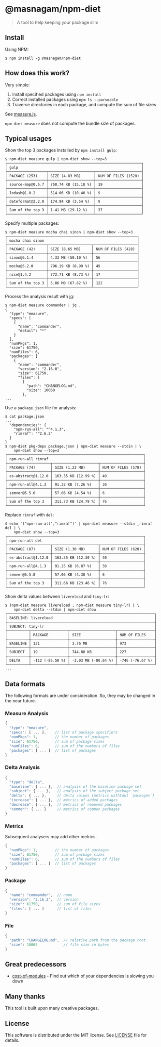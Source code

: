 # @masnagam/npm-diet

> A tool to help keeping your package slim

## Install

Using NPM:

```console
$ npm install -g @masnagam/npm-diet
```

## How does this work?

Very simple:

1. Install specified packages using `npm install`
2. Correct installed packages using `npm ls --parseable`
3. Traverse directories in each package, and compute the sum of file sizes

See [measure.js](./lib/measure.js).

`npm-diet measure` does not compute the bundle size of packages.

## Typical usages

Show the top 3 packages installed by `npm install gulp`:

```console
$ npm-diet measure gulp | npm-diet show --top=3
┌──────────────────────────────────────────────────────────────┐
│ gulp                                                         │
├──────────────────┬─────────────────────┬─────────────────────┤
│ PACKAGE (253)    │ SIZE (4.83 MB)      │ NUM OF FILES (1520) │
├──────────────────┼─────────────────────┼─────────────────────┤
│ source-map@0.5.7 │ 750.74 KB (15.18 %) │ 19                  │
├──────────────────┼─────────────────────┼─────────────────────┤
│ lodash@1.0.2     │ 514.06 KB (10.40 %) │ 9                   │
├──────────────────┼─────────────────────┼─────────────────────┤
│ dateformat@2.2.0 │ 174.94 KB (3.54 %)  │ 9                   │
├──────────────────┼─────────────────────┼─────────────────────┤
│ Sum of the top 3 │ 1.41 MB (29.12 %)   │ 37                  │
└──────────────────┴─────────────────────┴─────────────────────┘
```

Specify multiple packages:

```console
$ npm-diet measure mocha chai sinon | npm-diet show --top=3
┌────────────────────────────────────────────────────────────┐
│ mocha chai sinon                                           │
├──────────────────┬────────────────────┬────────────────────┤
│ PACKAGE (42)     │ SIZE (8.65 MB)     │ NUM OF FILES (428) │
├──────────────────┼────────────────────┼────────────────────┤
│ sinon@6.1.4      │ 4.33 MB (50.10 %)  │ 56                 │
├──────────────────┼────────────────────┼────────────────────┤
│ mocha@5.2.0      │ 796.19 KB (8.99 %) │ 49                 │
├──────────────────┼────────────────────┼────────────────────┤
│ nise@1.4.2       │ 772.71 KB (8.73 %) │ 17                 │
├──────────────────┼────────────────────┼────────────────────┤
│ Sum of the top 3 │ 5.86 MB (67.82 %)  │ 122                │
└──────────────────┴────────────────────┴────────────────────┘
```

Process the analysis result with [jq]:

```console
$ npm-diet measure commander | jq .
{
  "type": "measure",
  "specs": [
    {
      "name": "commander",
      "detail": "*"
    }
  ],
  "numPkgs": 1,
  "size": 61750,
  "numFiles": 6,
  "packages": [
    {
      "name": "commander",
      "version": "2.16.0",
      "size": 61750,
      "files": [
        {
          "path": "CHANGELOG.md",
          "size": 10068
        },
...
```

Use a `package.json` file for analysis:

```console
$ cat package.json
...
  "dependencies": {
    "npm-run-all": "^4.1.3",
    "rimraf": "^2.6.2"
  }
}
$ npm-diet pkg-deps package.json | npm-diet measure --stdin | \
    npm-diet show --top=3
┌───────────────────────────────────────────────────────────────┐
│ npm-run-all rimraf                                            │
├────────────────────┬─────────────────────┬────────────────────┤
│ PACKAGE (74)       │ SIZE (1.23 MB)      │ NUM OF FILES (578) │
├────────────────────┼─────────────────────┼────────────────────┤
│ es-abstract@1.12.0 │ 163.35 KB (12.99 %) │ 40                 │
├────────────────────┼─────────────────────┼────────────────────┤
│ npm-run-all@4.1.3  │ 91.32 KB (7.26 %)   │ 30                 │
├────────────────────┼─────────────────────┼────────────────────┤
│ semver@5.5.0       │ 57.06 KB (4.54 %)   │ 6                  │
├────────────────────┼─────────────────────┼────────────────────┤
│ Sum of the top 3   │ 311.73 KB (24.79 %) │ 76                 │
└────────────────────┴─────────────────────┴────────────────────┘
```

Replace `rimraf` with `del`:

```console
$ echo '["npm-run-all","rimraf"]' | npm-diet measure --stdin _rimraf del | \
    npm-diet show --top=3
┌───────────────────────────────────────────────────────────────┐
│ npm-run-all del                                               │
├────────────────────┬─────────────────────┬────────────────────┤
│ PACKAGE (87)       │ SIZE (1.30 MB)      │ NUM OF FILES (628) │
├────────────────────┼─────────────────────┼────────────────────┤
│ es-abstract@1.12.0 │ 163.35 KB (12.30 %) │ 40                 │
├────────────────────┼─────────────────────┼────────────────────┤
│ npm-run-all@4.1.3  │ 91.25 KB (6.87 %)   │ 30                 │
├────────────────────┼─────────────────────┼────────────────────┤
│ semver@5.5.0       │ 57.06 KB (4.30 %)   │ 6                  │
├────────────────────┼─────────────────────┼────────────────────┤
│ Sum of the top 3   │ 311.66 KB (23.46 %) │ 76                 │
└────────────────────┴─────────────────────┴────────────────────┘
```

Show delta values between `livereload` and `tiny-lr`:

```console
$ (npm-diet measure livereload ; npm-diet measure tiny-lr) | \
    npm-diet delta --stdin | npm-diet show
┌────────────────────────────────────────────────────────────────────┐
│ BASELINE: livereload                                               │
├────────────────────────────────────────────────────────────────────┤
│ SUBJECT: tiny-lr                                                   │
├──────────┬─────────────────┬─────────────────────┬─────────────────┤
│          │ PACKAGE         │ SIZE                │ NUM OF FILES    │
├──────────┼─────────────────┼─────────────────────┼─────────────────┤
│ BASELINE │ 131             │ 3.76 MB             │ 973             │
├──────────┼─────────────────┼─────────────────────┼─────────────────┤
│ SUBJECT  │ 19              │ 744.88 KB           │ 227             │
├──────────┼─────────────────┼─────────────────────┼─────────────────┤
│ DELTA    │ -112 (-85.50 %) │ -3.03 MB (-80.64 %) │ -746 (-76.67 %) │
└──────────┴─────────────────┴─────────────────────┴─────────────────┘
...
```

## Data formats

The following formats are under consideration.  So, they may be changed in the
near future.

### Measure Analysis

```js
{
  "type": "measure",
  "specs": [ ... ],    // list of package specifiers
  "numPkgs": 1,        // the number of packages
  "size": 61750,       // sum of package sizes
  "numFiles": 6,       // sum of the numbers of files
  "packages": [ ... ]  // list of packages
}
```

### Delta Analysis

```js
{
  "type": "delta",
  "baseline": { ... },  // analysis of the baseline package set
  "subject": { ... },   // analysis of the subject package set
  "delta": { ... },     // delta values (metrics withtout `packages`)
  "increase": { ... },  // metrics of added packages
  "decrease": { ... },  // metrics of removed packages
  "common": { ... }     // metrics of common packages
}
```

### Metrics

Subsequent analysers may add other metrics.

```js
{
  "numPkgs": 1,        // the number of packages
  "size": 61750,       // sum of package sizes
  "numFiles": 6,       // sum of the numbers of files
  "packages": [ ... ]  // list of packages
}
```

### Package

```js
{
  "name": "commander",  // name
  "version": "2.16.2",  // version
  "size": 61750,        // sum of file sizes
  "files": [ ... ]      // list of files
}
```

### File

```js
{
  "path": "CHANGELOG.md",  // relative path from the package root
  "size": 10068            // file size in bytes
}
```

## Great predecessors

* [cost-of-modules] - Find out which of your dependencies is slowing you down

## Many thanks

This tool is built upon many creative packages.

## License

This software is distributed under the MIT license.  See [LICENSE](./LICENSE)
file for details.

[jq]: https://stedolan.github.io/jq/
[cost-of-modules]: https://github.com/siddharthkp/cost-of-modules
